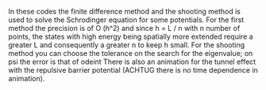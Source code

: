 In these codes the finite difference method and the shooting method is used to solve the Schrodinger equation for some potentials.
For the first method the precision is of O (h^2) and since h = L / n with n number of points, the states with high energy being spatially more extended require a greater L and consequently a greater n to keep h small. For the shooting method you can choose the tolerance on the search for the eigenvalue; on psi the error is that of odeint
There is also an animation for the tunnel effect with the repulsive barrier potential (ACHTUG there is no time dependence in animation).

